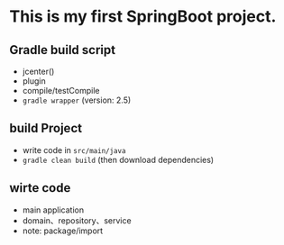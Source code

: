 # This is my first SpringBoot project.

## Gradle build script
  
- jcenter()
- plugin
- compile/testCompile
- `gradle wrapper` (version: 2.5)

## build Project

- write code in `src/main/java`
- `gradle clean build` (then download dependencies)

## wirte code

- main application
- domain、repository、service
- note: package/import
